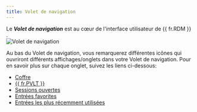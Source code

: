 ```yaml
---
title: Volet de navigation
---
```

Le ***Volet de navigation*** est au cœur de l'interface utilisateur de {{ fr.RDM }} .  
![Volet de navigation](https://webdevolutions.azureedge.net/docs/fr/rdm/mac/clip4409.png) 

Au bas du Volet de navigation, vous remarquerez différentes icônes qui ouvriront différents affichages/onglets dans votre Volet de navigation. Pour en savoir plus sur chaque onglet, suivez les liens ci-dessous:  

* [Coffre](/fr/rdm/mac/commands/view/vaults/) 
* [{{ fr.PVLT }}](/fr/rdm/mac/user-interface/navigation-pane/user-vault/) 
* [Sessions ouvertes](/fr/rdm/mac/commands/view/opened-sessions/) 
* [Entrées favorites](/fr/rdm/mac/user-interface/navigation-pane/favorite-entries/) 
* [Entrées les plus récemment utilisées](/fr/rdm/mac/user-interface/navigation-pane/most-recently-used-entries/) 
